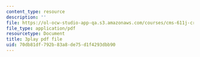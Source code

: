 ```yaml
---
content_type: resource
description: ''
file: https://ol-ocw-studio-app-qa.s3.amazonaws.com/courses/cms-611j-creating-video-games-fall-2014/70db81df792b83a8de75d1f4293dbb90_jbhbJBtS48w.pdf
file_type: application/pdf
resourcetype: Document
title: 3play pdf file
uid: 70db81df-792b-83a8-de75-d1f4293dbb90
---
```

